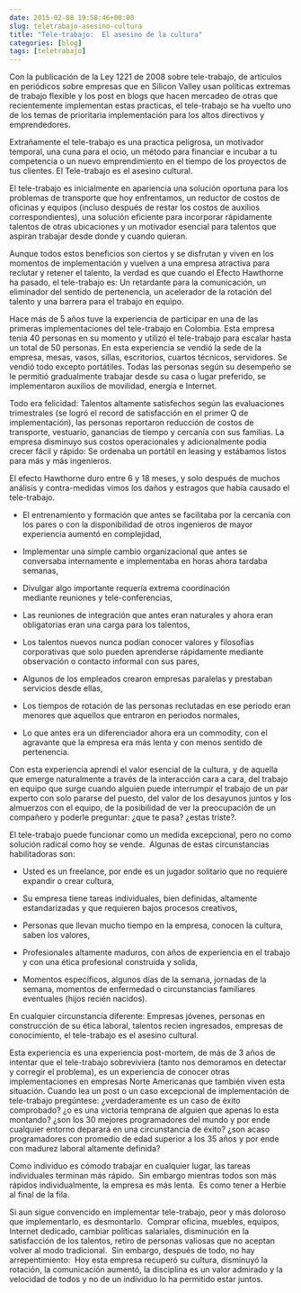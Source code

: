 ```yaml
---
date: 2015-02-08 19:58:46+00:00
slug: teletrabajo-asesino-cultura
title: "Tele-trabajo:  El asesino de la cultura"
categories: [blog]
tags: [teletrabajo]
---
```


Con la publicación de la Ley 1221 de 2008 sobre tele-trabajo, de artículos en
periódicos sobre empresas que en Silicon Valley usan políticas extremas de
trabajo flexible y los post en blogs que hacen mercadeo de otras que
recientemente implementan estas practicas, el tele-trabajo se ha vuelto uno de
los temas de prioritaria implementación para los altos directivos y
emprendedores.

Extrañamente el tele-trabajo es una practica peligrosa, un motivador temporal,
una cuna para el ocio, un método para financiar e incubar a tu competencia o un
nuevo emprendimiento en el tiempo de los proyectos de tus clientes. El
Tele-trabajo es el asesino cultural.

El tele-trabajo es inicialmente en apariencia una solución oportuna para los
problemas de transporte que hoy enfrentamos, un reductor de costos de oficinas y
equipos (incluso después de restar los costos de auxilios correspondientes), una
solución eficiente para incorporar rápidamente talentos de otras ubicaciones y
un motivador esencial para talentos que aspiran trabajar desde donde y cuando
quieran.

Aunque todos estos beneficios son ciertos y se disfrutan y viven en los momentos
de implementación y vuelven a una empresa atractiva para reclutar y retener el
talento, la verdad es que cuando el Efecto Hawthorne ha pasado, el tele-trabajo
es: Un retardante para la comunicación, un eliminador del sentido de
pertenencia, un acelerador de la rotación del talento y una barrera para el
trabajo en equipo.

Hace más de 5 años tuve la experiencia de participar en una de las primeras
implementaciones del tele-trabajo en Colombia. Esta empresa tenia 40 personas en
su momento y utilizó el tele-trabajo para escalar hasta un total de 50
personas. En esta experiencia se vendió la sede de la empresa, mesas, vasos,
sillas, escritorios, cuartos técnicos, servidores. Se vendió todo excepto
portátiles. Todas las personas según su desempeño se le permitió gradualmente
trabajar desde su casa o lugar preferido, se implementaron auxilios de
movilidad, energía e Internet.

Todo era felicidad: Talentos altamente satisfechos según las evaluaciones
trimestrales (se logró el record de satisfacción en el primer Q de
implementación), las personas reportaron reducción de costos de transporte,
vestuario, ganancias de tiempo y cercanía con sus familias. La empresa disminuyo
sus costos operacionales y adicionalmente podía crecer fácil y rápido: Se
ordenaba un portátil en leasing y estábamos listos para más y más ingenieros.

El efecto Hawthorne duro entre 6 y 18 meses, y solo después de muchos análisis y
contra-medidas vimos los daños y estragos que había causado el tele-trabajo.

  * El entrenamiento y formación que antes se facilitaba por la cercanía con los
  pares o con la disponibilidad de otros ingenieros de mayor experiencia
  aumentó en complejidad,

  * Implementar una simple cambio organizacional que antes se conversaba
  internamente e implementaba en horas ahora tardaba semanas,

  * Divulgar algo importante requería extrema coordinación mediante reuniones
 y tele-conferencias,

  * Las reuniones de integración que antes eran naturales y ahora eran
  obligatorias eran una carga para los talentos,

  * Los talentos nuevos nunca podían conocer valores y filosofías corporativas
  que solo pueden aprenderse rápidamente mediante observación o contacto
  informal con sus pares,

  * Algunos de los empleados crearon empresas paralelas y prestaban servicios
  desde ellas,


  * Los tiempos de rotación de las personas reclutadas en ese periodo eran
  menores que aquellos que entraron en periodos normales,


  * Lo que antes era un diferenciador ahora era un commodity, con el agravante
  que la empresa era más lenta y con menos sentido de pertenencia.


Con esta experiencia aprendí el valor esencial de la cultura, y de aquella que
emerge naturalmente a través de la interacción cara a cara, del trabajo en
equipo que surge cuando alguien puede interrumpir el trabajo de un par experto
con solo pararse del puesto, del valor de los desayunos juntos y los almuerzos
con el equipo, de la posibilidad de ver la preocupación de un compañero y
poderle preguntar: ¿que te pasa? ¿estas triste?.

El tele-trabajo puede funcionar como un medida excepcional, pero no como
solución radical como hoy se vende.  Algunas de estas circunstancias
habilitadoras son:

  * Usted es un freelance, por ende es un jugador solitario que no requiere
  expandir o crear cultura,

  * Su empresa tiene tareas individuales, bien definidas, altamente
  estandarizadas y que requieren bajos procesos creativos,

  * Personas que llevan mucho tiempo en la empresa, conocen la cultura, saben
  los valores,

  * Profesionales altamente maduros, con años de experiencia en el trabajo y con
  una ética profesional construida y solida,

  * Momentos específicos, algunos días de la semana, jornadas de la semana,
  momentos de enfermedad o circunstancias familiares eventuales (hijos recién nacidos).

En cualquier circunstancia diferente: Empresas jóvenes, personas en construcción
de su ética laboral, talentos recien ingresados, empresas de conocimiento, el
tele-trabajo es el asesino cultural.

Esta experiencia es una experiencia post-mortem, de más de 3 años de intentar
que el tele-trabajo sobreviviera (tanto nos demoramos en detectar y corregir el
problema), es un experiencia de conocer otras implementaciones en empresas Norte
Americanas que también viven esta situación. Cuando lea un post o un caso
excepcional de implementación de tele-trabajo pregúntese: ¿verdaderamente es un
caso de éxito comprobado? ¿o es una victoria temprana de alguien que apenas lo
esta montando? ¿son los 30 mejores programadores del mundo y por ende cualquier
entorno deparará en una circunstancia de éxito? ¿son acaso programadores con
promedio de edad superior a los 35 años y por ende con madurez laboral altamente
definida?

Como individuo es cómodo trabajar en cualquier lugar, las tareas individuales
terminan más rápido.  Sin embargo mientras todos son más rápidos
individualmente, la empresa es más lenta.  Es como tener a Herbie al final de la
fila.

Si aun sigue convencido en implementar tele-trabajo, peor y más doloroso que
implementarlo, es desmontarlo.  Comprar oficina, muebles, equipos, Internet
dedicado, cambiar políticas salariales, disminución en la satisfacción de los
talentos, retiro de personas valiosas que no aceptan volver al modo
tradicional.  Sin embargo, después de todo, no hay arrepentimiento:  Hoy esta
empresa recuperó su cultura, disminuyó la rotación, la comunicación aumentó, la
disciplina es un valor admirado y la velocidad de todos y no de un individuo lo
ha permitido estar juntos.
